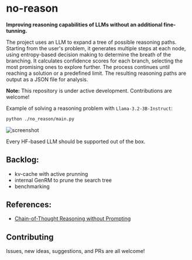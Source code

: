 # no-reason

**Improving reasoning capabilities of LLMs without an additional fine-tunning.**

The project uses an LLM to expand a tree of possible reasoning paths. Starting from the user's problem, it generates multiple steps at each node, using entropy-based decision making to determine the breath of the branching. It calculates confidence scores for each branch, selecting the most promising ones to explore further. The process continues until reaching a solution or a predefined limit. The resulting reasoning paths are output as a JSON file for analysis.

**Note:** This repository is under active development. Contributions are welcome!

Example of solving a reasoning problem with `Llama-3.2-3B-Instruct`:

```bash
python ./no_reason/main.py
```

![screenshot](https://github.com/user-attachments/assets/e8aa5a85-776b-4abd-adc3-f9f4b5108711)

Every HF-based LLM should be supported out of the box.

## Backlog:
* kv-cache with active prunning
* internal GenRM to prune the search tree
* benchmarking

## References:
* [Chain-of-Thought Reasoning without Prompting](https://arxiv.org/pdf/2402.10200)

## Contributing
Issues, new ideas, suggestions, and PRs are all welcome!
